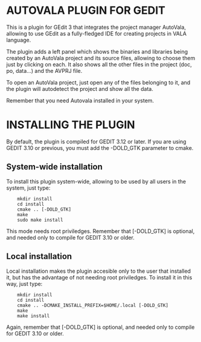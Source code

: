 # AUTOVALA PLUGIN FOR GEDIT #

This is a plugin for GEdit 3 that integrates the project manager AutoVala,
allowing to use GEdit as a fully-fledged IDE for creating projects in VALA
language.

The plugin adds a left panel which shows the binaries and libraries being
created by an AutoVala project and its source files, allowing to choose them
just by clicking on each. It also shows all the other files in the project
(doc, po, data...) and the AVPRJ file.

To open an AutoVala project, just open any of the files belonging to it, and
the plugin will autodetect the project and show all the data.

Remember that you need Autovala installed in your system.

# INSTALLING THE PLUGIN #

By default, the plugin is compiled for GEDIT 3.12 or later. If you are using
GEDIT 3.10 or previous, you must add the -DOLD_GTK parameter to cmake.

## System-wide installation ##

To install this plugin system-wide, allowing to be used by all users in the
system, just type:

        mkdir install
        cd install
        cmake .. [-DOLD_GTK]
        make
        sudo make install

This mode needs root priviledges. Remember that [-DOLD_GTK] is optional, and
needed only to compile for GEDIT 3.10 or older.

## Local installation ##

Local installation makes the plugin accesible only to the user that installed
it, but has the advantage of not needing root priviledges. To install it in this
way, just type:

        mkdir install
        cd install
        cmake .. -DCMAKE_INSTALL_PREFIX=$HOME/.local [-DOLD_GTK]
        make
        make install

Again, remember that [-DOLD_GTK] is optional, and needed only to compile for
GEDIT 3.10 or older.
